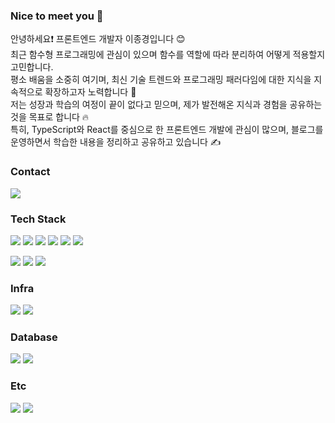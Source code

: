 <h3>Nice to meet you 👋</h3>
<p>
  안녕하세요❗️ 프론트엔드 개발자 이종경입니다 😊 <br/>
  최근 함수형 프로그래밍에 관심이 있으며 함수를 역할에 따라 분리하여 어떻게 적용할지 고민합니다. <br/>
  평소 배움을 소중히 여기며, 최신 기술 트렌드와 프로그래밍 패러다임에 대한 지식을 지속적으로 확장하고자 노력합니다 🚀 <br/>
  저는 성장과 학습의 여정이 끝이 없다고 믿으며, 제가 발전해온 지식과 경험을 공유하는 것을 목표로 합니다 🔥<br/>
  특히, TypeScript와 React를 중심으로 한 프론트엔드 개발에 관심이 많으며, 블로그를 운영하면서 학습한 내용을 정리하고 공유하고 있습니다 ✍️
</p>


<h3>Contact</h3>
<a href="mailto:gyoung3063413@naver.com"><img src="https://img.shields.io/badge/Mail-03C75A?style=flat-square&logo=Naver&logoColor=white&link=gyoung3063413@naver.com"/></a> 

 
<h3>Tech Stack</h3>
<p>
  
  <img src="https://img.shields.io/badge/Next-000000?style=flat-square&logo=nextdotjs&logoColor=white"/>
  <img src="https://img.shields.io/badge/React-61DAFB?style=flat-square&logo=React&logoColor=white"/>
  <img src="https://img.shields.io/badge/Node.js-339933?style=flat-square&logo=Node.js&logoColor=white"/>
  <img src="https://img.shields.io/badge/Express-000000?style=flat-square&logo=Express&logoColor=white"/>
  <img src="https://img.shields.io/badge/Django-092E20?style=flat-square&logo=Django&logoColor=white"/>
  <img src="https://img.shields.io/badge/Flask-000000?style=flat-square&logo=Flask&logoColor=white"/>
</p>
<p>
  <img src="https://img.shields.io/badge/Javascript-F7DF1E?style=flat-square&logo=Javascript&logoColor=white"/>
  <img src="https://img.shields.io/badge/Typescript-3178C6?style=flat-square&logo=Typescript&logoColor=white"/>
  <img src="https://img.shields.io/badge/Python-3776AB?style=flat-square&logo=Python&logoColor=white"/>
</p>

<h3>Infra</h3>
<p>
  <img src="https://img.shields.io/badge/Ubuntu-E95420?style=flat-square&logo=ubuntu&logoColor=white"/>
  <img src="https://img.shields.io/badge/Docker-2496ED?style=flat-square&logo=docker&logoColor=white"/>
</p>

<h3>Database</h3>
<p>
  <img src="https://img.shields.io/badge/MySQL-4479A1?style=flat-square&logo=MySQL&logoColor=white"/>
  <img src="https://img.shields.io/badge/MongoDB-47A248?style=flat-square&logo=MongoDB&logoColor=white"/>
</p>

<h3>Etc</h3>
<p>
  <img src="https://img.shields.io/badge/Git-F05032?style=flat-square&logo=Git&logoColor=white"/>
  <img src="https://img.shields.io/badge/Notion-000000?style=flat-square&logo=Notion&logoColor=white"/>
</p>
